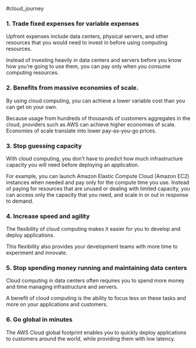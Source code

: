 #cloud_journey 
### 1. Trade fixed expenses for variable expenses
Upfront expenses include data centers, physical servers, and other resources that you would need to invest in before using computing resources. 

Instead of investing heavily in data centers and servers before you know how you’re going to use them, you can pay only when you consume computing resources.

### 2. Benefits from massive economies of scale.
By using cloud computing, you can achieve a lower variable cost than you can get on your own. 

Because usage from hundreds of thousands of customers aggregates in the cloud, providers such as AWS can achieve higher economies of scale. Economies of scale translate into lower pay-as-you-go prices.

### 3. Stop guessing capacity
With cloud computing, you don’t have to predict how much infrastructure capacity you will need before deploying an application. 

For example, you can launch Amazon Elastic Compute Cloud (Amazon EC2) instances when needed and pay only for the compute time you use. Instead of paying for resources that are unused or dealing with limited capacity, you can access only the capacity that you need, and scale in or out in response to demand.

### 4. Increase speed and agility
The flexibility of cloud computing makes it easier for you to develop and deploy applications.

This flexibility also provides your development teams with more time to experiment and innovate.

### 5. Stop spending money running and maintaining data centers
Cloud computing in data centers often requires you to spend more money and time managing infrastructure and servers. 

A benefit of cloud computing is the ability to focus less on these tasks and more on your applications and customers.

### 6. Go global in minutes
The AWS Cloud global footprint enables you to quickly deploy applications to customers around the world, while providing them with low latency.
